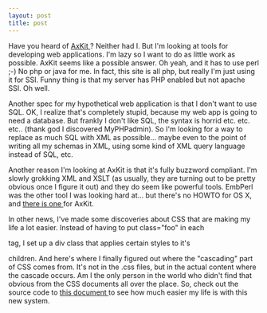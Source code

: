 ```yaml
---
layout: post
title: post 
---
```



Have you heard of <a href="http://www.axkit.org/index.xml">AxKit </a>? Neither had I. But I'm looking at tools for developing web applications. I'm lazy so I want to do as little work as possible. AxKit seems like a possible answer. Oh yeah, and it has to use perl ;-) No php or java for me. In fact, this site is all php, but really I'm just using it for SSI. Funny thing is that my server has PHP enabled but not apache SSI. Oh well. 

Another spec for my hypothetical web application is that I don't want to use SQL. OK, I realize that's completely stupid, because my web app is going to need a database. But frankly I don't like SQL, the syntax is horrid etc. etc. etc.. (thank god I discovered MyPHPadmin). So I'm looking for a way to replace as much SQL with XML as possible... maybe even to the point of writing all my schemas in XML, using some kind of XML query language instead of SQL, etc. 

Another reason I'm looking at AxKit is that it's fully buzzword compliant. I'm slowly grokking XML and XSLT (as usually, they are turning out to be pretty obvious once I figure it out) and they do seem like powerful tools. EmbPerl was the other tool I was looking hard at... but there's no HOWTO for OS X, and <a href="http://www.kings-of-chaos.de/~bboksa/axkit_macosx.html">there is one </a>for AxKit. 

In other news, I've made some discoveries about CSS that are making my life a lot easier. Instead of having to put class="foo" in each 

 tag, I set up a div class that applies certain styles to it's 

 children. And here's where I finally figured out where the "cascading" part of CSS comes from. It's not in the .css files, but in the actual content where the cascade occurs. Am I the only person in the world who didn't find that obvious from the CSS documents all over the place. So, check out the source code to <a href="/projects/itletter.html">this document </a>to see how much easier my life is with this new system.
